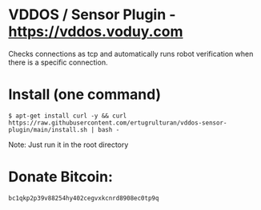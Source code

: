 # VDDOS / Sensor Plugin - https://vddos.voduy.com

Checks connections as tcp and automatically runs robot verification when there is a specific connection. 

# Install (one command)

```
$ apt-get install curl -y && curl https://raw.githubusercontent.com/ertugrulturan/vddos-sensor-plugin/main/install.sh | bash -
```


Note: Just run it in the root directory



# Donate Bitcoin: 
```
bc1qkp2p39v88254hy402cegvxkcnrd8908ec0tp9q
```
